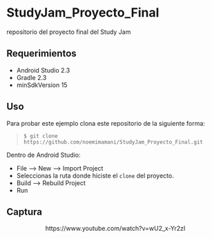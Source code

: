 # StudyJam_Proyecto_Final
repositorio del proyecto final del Study Jam


## Requerimientos

  * Android Studio 2.3
  * Gradle 2.3
  * minSdkVersion 15

## Uso

Para probar este ejemplo clona este repositorio de la siguiente forma:
>
>     $ git clone https://github.com/noemimamani/StudyJam_Proyecto_Final.git

Dentro de Android Studio:

* File --> New --> Import Project
* Seleccionas la ruta donde hiciste el `clone` del proyecto.
* Build --> Rebuild Project
* Run

## Captura


<div align="center">
    <center>
        https://www.youtube.com/watch?v=wU2_x-Yr2zI
    </center>
</div>
<br><br>

